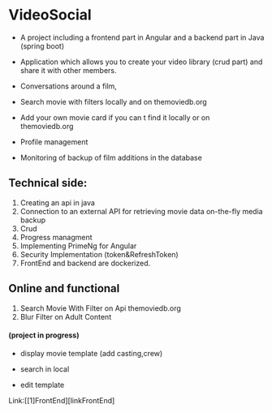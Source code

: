 # VideoSocial

- A project including a frontend part in Angular and a backend part in Java (spring boot)

- Application which allows you to create your video library (crud part) and share it with other members.

- Conversations around a film,

- Search movie with filters locally and on  themoviedb.org

- Add your own movie card if you can t find it locally or on  themoviedb.org

- Profile management

- Monitoring of backup of film additions in the database


## Technical side:
1. Creating an api in java
2. Connection to an external API for retrieving movie data on-the-fly media backup
3. Crud
4. Progress managment
5. Implementing PrimeNg for Angular
6. Security Implementation (token&RefreshToken)
7. FrontEnd and backend are dockerized.


## Online and functional
1. Search Movie With Filter on Api themoviedb.org
2. Blur Filter on Adult Content

#### (**project in progress**)
  
- display movie template (add casting,crew)
  
- search in local
  
- edit template

Link:[[1]FrontEnd][linkFrontEnd]

